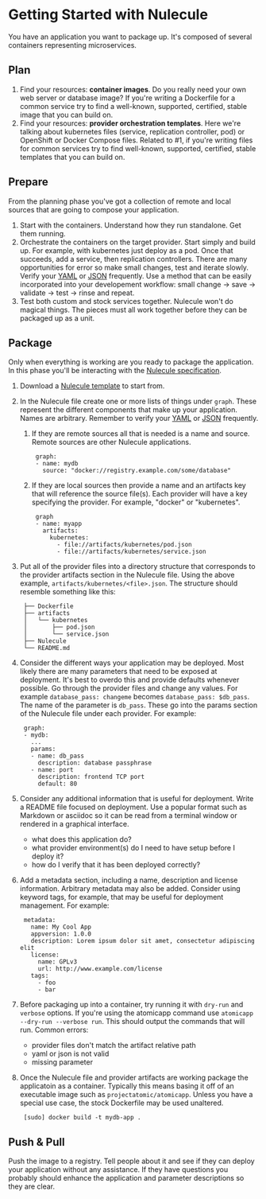 # Getting Started with Nulecule

You have an application you want to package up. It's composed of several containers representing microservices.

## Plan
1. Find your resources: **container images**. Do you really need your own web server or database image? If you're writing a Dockerfile for a common service try to find a well-known, supported, certified, stable image that you can build on.
1. Find your resources: **provider orchestration templates**. Here we're talking about kubernetes files (service, replication controller, pod) or OpenShift or Docker Compose files. Related to #1, if you're writing files for common services try to find well-known, supported, certified, stable templates that you can build on.

## Prepare
From the planning phase you've got a collection of remote and local sources that are going to compose your application.

1. Start with the containers. Understand how they run standalone. Get them running.
1. Orchestrate the containers on the target provider. Start simply and build up. For example, with kubernetes just deploy as a pod. Once that succeeds, add a service, then replication controllers. There are many opportunities for error so make small changes, test and iterate slowly. Verify your [YAML](http://codebeautify.org/yaml-validator) or [JSON](http://jsonlint.com/) frequently. Use a method that can be easily incorporated into your developement workflow: small change -> save -> validate -> test -> rinse and repeat.
1. Test both custom and stock services together. Nulecule won't do magical things. The pieces must all work together before they can be packaged up as a unit.

## Package
Only when everything is working are you ready to package the application. In this phase you'll be interacting with the [Nulecule specification](https://github.com/projectatomic/nulecule/tree/master/spec).

1. Download a [Nulecule template](/spec/0.0.2/examples/template) to start from.
1. In the Nulecule file create one or more lists of things under `graph`. These represent the different components that make up your application. Names are arbitrary. Remember to verify your [YAML](http://codebeautify.org/yaml-validator) or [JSON](http://jsonlint.com/) frequently.
    1. If they are remote sources all that is needed is a name and source. Remote sources are other Nulecule applications.

            graph:
            - name: mydb
              source: "docker://registry.example.com/some/database"
    1. If they are local sources then provide a name and an artifacts key that will reference the source file(s). Each provider will have a key specifying the provider. For example, "docker" or "kubernetes".

            graph
            - name: myapp
              artifacts:
                kubernetes:
                  - file://artifacts/kubernetes/pod.json
                  - file://artifacts/kubernetes/service.json
1. Put all of the provider files into a directory structure that corresponds to the provider artifacts section in the Nulecule file. Using the above example, `artifacts/kubernetes/<file>.json`. The structure should resemble something like this:

        ├── Dockerfile
        ├── artifacts
        │   └── kubernetes
        │       ├── pod.json
        │       └── service.json
        ├── Nulecule
        └── README.md

1. Consider the different ways your application may be deployed. Most likely there are many parameters that need to be exposed at deployment. It's best to overdo this and provide defaults whenever possible. Go through the provider files and change any values. For example `database_pass: changeme` becomes `database_pass: $db_pass`. The name of the parameter is `db_pass`. These go into the params section of the Nulecule file under each provider. For example:


        graph:
        - mydb:
          ...
          params:
          - name: db_pass
            description: database passphrase
          - name: port
            description: frontend TCP port
            default: 80
1. Consider any additional information that is useful for deployment. Write a README file focused on deployment. Use a popular format such as Markdown or asciidoc so it can be read from a terminal window or rendered in a graphical interface.
    * what does this application do?
    * what provider environment(s) do I need to have setup before I deploy it?
    * how do I verify that it has been deployed correctly?
1. Add a metadata section, including a name, description and license information. Arbitrary metadata may also be added. Consider using keyword tags, for example, that may be useful for deployment management. For example:

        metadata:
          name: My Cool App
          appversion: 1.0.0
          description: Lorem ipsum dolor sit amet, consectetur adipiscing elit
          license:
            name: GPLv3
            url: http://www.example.com/license
          tags:
            - foo
            - bar
1. Before packaging up into a container, try running it with `dry-run` and `verbose` options. If you're using the atomicapp command use `atomicapp --dry-run --verbose run`. This should output the commands that will run. Common errors:
    * provider files don't match the artifact relative path
    * yaml or json is not valid
    * missing parameter

1. Once the Nulecule file and provider artifacts are working package the applicatoin as a container. Typically this means basing it off of an executable image such as `projectatomic/atomicapp`. Unless you have a special use case, the stock Dockerfile may be used unaltered.

        [sudo] docker build -t mydb-app .

## Push & Pull
Push the image to a registry. Tell people about it and see if they can deploy your application without any assistance. If they have questions you probably should enhance the application and parameter descriptions so they are clear.
